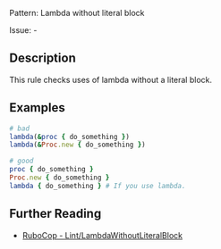 Pattern: Lambda without literal block

Issue: -

## Description

This rule checks uses of lambda without a literal block.

## Examples

```ruby
# bad
lambda(&proc { do_something })
lambda(&Proc.new { do_something })

# good
proc { do_something }
Proc.new { do_something }
lambda { do_something } # If you use lambda.
```

## Further Reading

* [RuboCop - Lint/LambdaWithoutLiteralBlock](https://docs.rubocop.org/rubocop/cops_lint.html#lintlambdawithoutliteralblock)
